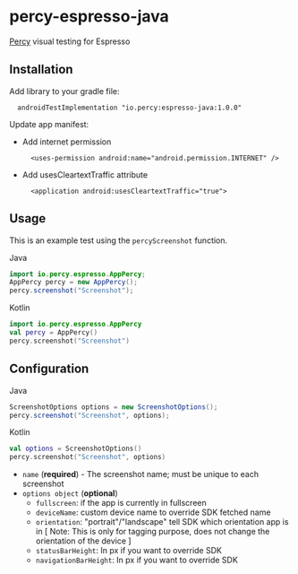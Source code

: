 # percy-espresso-java
[Percy](https://percy.io) visual testing for Espresso
## Installation

Add library to your gradle file:

```sh-session
  androidTestImplementation "io.percy:espresso-java:1.0.0"
```

Update app manifest:
- Add internet permission
  ```
    <uses-permission android:name="android.permission.INTERNET" />
  ```
- Add usesCleartextTraffic attribute
  ```
    <application android:usesCleartextTraffic="true">
  ```

## Usage

This is an example test using the `percyScreenshot` function.

Java
```java
import io.percy.espresso.AppPercy;
AppPercy percy = new AppPercy();
percy.screenshot("Screenshot");
```
Kotlin
```kotlin
import io.percy.espresso.AppPercy
val percy = AppPercy()
percy.screenshot("Screenshot")
```

## Configuration

Java
```java
ScreenshotOptions options = new ScreenshotOptions();
percy.screenshot("Screenshot", options);
```

Kotlin
```kotlin
val options = ScreenshotOptions()
percy.screenshot("Screenshot", options)
```

- `name` (**required**) - The screenshot name; must be unique to each screenshot
- `options object` (**optional**) 
  - `fullscreen`: if the app is currently in fullscreen
  - `deviceName`: custom device name to override SDK fetched name
  - `orientation`: "portrait"/"landscape" tell SDK which orientation app is in [ Note: This is only for tagging purpose, does not change the orientation of the device ]
  - `statusBarHeight`: In px if you want to override SDK
  - `navigationBarHeight`: In px if you want to override SDK
